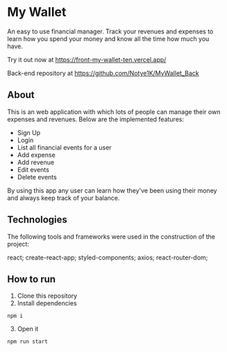 # My Wallet

An easy to use financial manager. Track your revenues and expenses to learn how you spend your money and know all the time how much you have.

Try it out now at https://front-my-wallet-ten.vercel.app/

Back-end repository at https://github.com/Notye1K/MyWallet_Back

## About

This is an web application with which lots of people can manage their own expenses and revenues. Below are the implemented features:

* Sign Up
* Login
* List all financial events for a user
* Add expense
* Add revenue
* Edit events
* Delete events

By using this app any user can learn how they've been using their money and always keep track of your balance.

## Technologies

The following tools and frameworks were used in the construction of the project:

react; create-react-app; styled-components; axios; react-router-dom;

## How to run

1. Clone this repository
2. Install dependencies

`npm i`

3. Open it

`npm run start`
